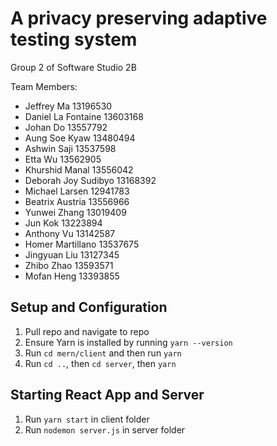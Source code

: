 # A privacy preserving adaptive testing system
Group 2 of Software Studio 2B


Team Members:
- Jeffrey Ma 13196530
- Daniel La Fontaine 13603168
- Johan Do 13557792
- Aung Soe Kyaw 13480494
- Ashwin Saji 13537598
- Etta Wu 13562905
- Khurshid Manal 13556042
- Deborah Joy Sudibyo 13168392
- Michael Larsen 12941783
- Beatrix Austria 13556966
- Yunwei Zhang 13019409
- Jun Kok 13223894
- Anthony Vu 13142587
- Homer Martillano 13537675
- Jingyuan Liu 13127345
- Zhibo Zhao 13593571
- Mofan Heng 13393855


## Setup and Configuration

1) Pull repo and navigate to repo
2) Ensure Yarn is installed by running `yarn --version`
3) Run `cd mern/client` and then run `yarn`
4) Run `cd ..`, then `cd server`, then `yarn`


## Starting React App and Server

1) Run `yarn start` in client folder
2) Run `nodemon server.js` in server folder
